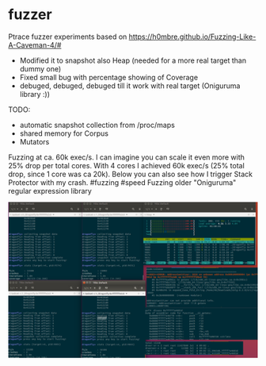 # fuzzer
Ptrace fuzzer experiments based on https://h0mbre.github.io/Fuzzing-Like-A-Caveman-4/#

- Modified it to snapshot also Heap (needed for a more real target than dummy one)
- Fixed small bug with percentage showing of Coverage
- debuged, debuged, debuged till it work with real target (Oniguruma library :))

TODO:
- automatic snapshot collection from /proc/maps
- shared memory for Corpus
- Mutators

Fuzzing at ca. 60k exec/s. I can imagine you can scale it even more with 25% drop per total cores. With 4 cores I achieved 60k exec/s (25% total drop, since 1 core was ca 20k). Below you can also see how I trigger Stack Protector with my crash. #fuzzing #speed Fuzzing older "Oniguruma" regular expression library


![Fuzzer](dragonfly-60k_sec.png)
